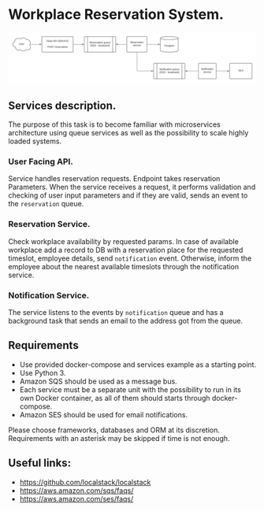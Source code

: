 # Workplace Reservation System.

![](./diagram.png)

## Services description.

The purpose of this task is to become familiar with microservices architecture using queue services as well as the possibility to scale highly loaded systems.

### User Facing API. 
Service handles reservation requests. Endpoint takes reservation
Parameters. When the service receives a request, it performs validation and checking of user input parameters and if they are valid, sends an event to the `reservation` queue.
### Reservation Service. 
Check workplace availability by requested params. In case of available workplace add a record to DB with a reservation place for the requested timeslot, employee details, send `notification` event. 
Otherwise, inform the employee about the nearest available timeslots through the notification service.
### Notification Service.
The service listens to the events by `notification` queue and has a background task that sends an email to the address got from the queue.

## Requirements
- Use provided docker-compose and services example as a starting point.
- Use Python 3. 
- Amazon SQS should be used as a message bus. 
- Each service must be a separate unit with the possibility to run in its own Docker container, as all of them should starts through docker-compose.
- Amazon SES should be used for email notifications.


Please choose frameworks, databases and ORM at its discretion. Requirements with an asterisk may be skipped if time is not enough.


## Useful links:

- https://github.com/localstack/localstack
- https://aws.amazon.com/sqs/faqs/
- https://aws.amazon.com/ses/faqs/

